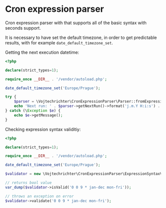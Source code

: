 # Cron expression parser

Cron expression parser with that supports all of the basic syntax with seconds support.

It is necessary to have set the default timezone, in order to get predictable results, with for example `date_default_timezone_set`.

Getting the next execution datetime:
```php
<?php

declare(strict_types=1);

require_once __DIR__ . '/vendor/autoload.php';

date_default_timezone_set('Europe/Prague');

try {
    $parser = \Vojtechrichter\CronExpressionParser\Parser::fromExpression('*/30 * * * * *');
    echo 'Next run: ' . $parser->getNextRun()->format('j.m.Y H:i:s') . PHP_EOL;
} catch (\Exception $e) {
    echo $e->getMessage();
}
```

Checking expression syntax validitiy:
```php
<?php

declare(strict_types=1);

require_once __DIR__ . '/vendor/autoload.php';

date_default_timezone_set('Europe/Prague');

$validator = new \Vojtechrichter\CronExpressionParser\ExpressionSyntaxValidator();

// returns bool value
var_dump($validator->isValid('0 0 9 * jan-dec mon-fri'));

// throws an exception on error
$validator->validate('0 0 9 * jan-dec mon-fri');
```
